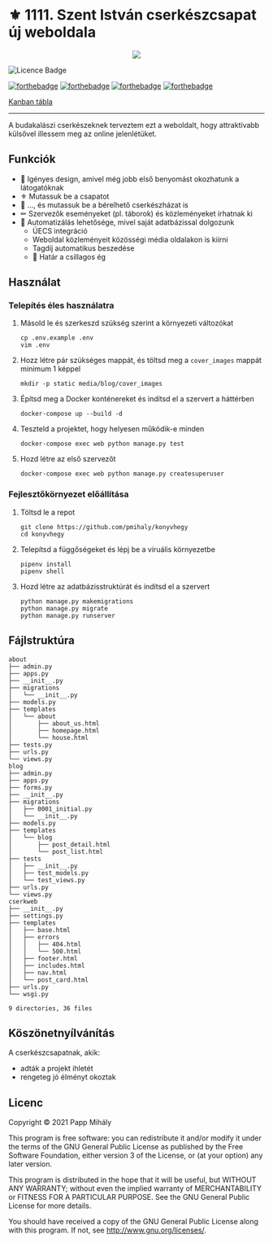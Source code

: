 # ⚜ 1111. Szent István cserkészcsapat új weboldala

<p align="center">
<img src="https://user-images.githubusercontent.com/47941079/130056456-67ac8987-df33-473f-a2c1-8b6d1b77ec7b.png">


![Licence Badge](https://img.shields.io/github/license/pmihaly/cserkweb) 
   
[![forthebadge](https://forthebadge.com/images/badges/made-with-python.svg)](https://forthebadge.com) [![forthebadge](https://forthebadge.com/images/badges/made-with-crayons.svg)](https://forthebadge.com) [![forthebadge](https://forthebadge.com/images/badges/contains-cat-gifs.svg)](https://forthebadge.com) [![forthebadge](https://forthebadge.com/images/badges/check-it-out.svg)](https://forthebadge.com)
   
[Kanban tábla](https://github.com/pmihaly/cserkweb/projects/)
</p>

---

A budakalászi cserkészeknek terveztem ezt a weboldalt, hogy attraktívabb külsővel illessem meg az online jelenlétüket.

## Funkciók

* 🍃 Igényes design, amivel még jobb első benyomást okozhatunk a látogatóknak
* ⚜ Mutassuk be a csapatot
* 🏡 ..., és mutassuk be a bérelhető cserkészházat is
* ✏ Szervezők eseményeket (pl. táborok) és közleményeket írhatnak ki
* 🤖 Automatizálás lehetősége, mivel saját adatbázissal dolgozunk
    * ÚECS integráció
    * Weboldal közleményeit közösségi média oldalakon is kiírni
    * Tagdíj automatikus beszedése
    * 🌠 Határ a csillagos ég


## Használat

### Telepítés éles használatra

1. Másold le és szerkeszd szükség szerint a környezeti változókat

   ```shell
   cp .env.example .env
   vim .env
   ```

1. Hozz létre pár szükséges mappát, és töltsd meg a `cover_images` mappát minimum 1 képpel

   ```shell
   mkdir -p static media/blog/cover_images
   ```
   
1. Építsd meg a Docker konténereket és indítsd el a szervert a háttérben

   ```shell
   docker-compose up --build -d
   ```
   
1. Teszteld a projektet, hogy helyesen működik-e minden

   ```
   docker-compose exec web python manage.py test
   ```

1. Hozd létre az első szervezőt

   ```
   docker-compose exec web python manage.py createsuperuser
   ```

### Fejlesztőkörnyezet előállítása

1. Töltsd le a repot

    ``` shell
    git clone https://github.com/pmihaly/konyvhegy
    cd konyvhegy
    ```

1. Telepítsd a függőségeket és lépj be a viruális környezetbe

   ```
   pipenv install
   pipenv shell
   ```


1. Hozd létre az adatbázisstruktúrát és indítsd el a szervert

   ```
   python manage.py makemigrations
   python manage.py migrate 
   python manage.py runserver
   ```

## Fájlstruktúra

<!-- tree about blog cserkweb -I 'assets' -->

```
about
├── admin.py
├── apps.py
├── __init__.py
├── migrations
│   └── __init__.py
├── models.py
├── templates
│   └── about
│       ├── about_us.html
│       ├── homepage.html
│       └── house.html
├── tests.py
├── urls.py
└── views.py
blog
├── admin.py
├── apps.py
├── forms.py
├── __init__.py
├── migrations
│   ├── 0001_initial.py
│   └── __init__.py
├── models.py
├── templates
│   └── blog
│       ├── post_detail.html
│       └── post_list.html
├── tests
│   ├── __init__.py
│   ├── test_models.py
│   └── test_views.py
├── urls.py
└── views.py
cserkweb
├── __init__.py
├── settings.py
├── templates
│   ├── base.html
│   ├── errors
│   │   ├── 404.html
│   │   └── 500.html
│   ├── footer.html
│   ├── includes.html
│   ├── nav.html
│   └── post_card.html
├── urls.py
└── wsgi.py

9 directories, 36 files
```

## Köszönetnyílvánítás

A cserkészcsapatnak, akik:
- adták a projekt ihletét
- rengeteg jó élményt okoztak

## Licenc

Copyright © 2021 Papp Mihály

This program is free software: you can redistribute it and/or modify
it under the terms of the GNU General Public License as published by
the Free Software Foundation, either version 3 of the License, or
(at your option) any later version.

This program is distributed in the hope that it will be useful,
but WITHOUT ANY WARRANTY; without even the implied warranty of
MERCHANTABILITY or FITNESS FOR A PARTICULAR PURPOSE.  See the
GNU General Public License for more details.

You should have received a copy of the GNU General Public License
along with this program.  If not, see <http://www.gnu.org/licenses/>.

